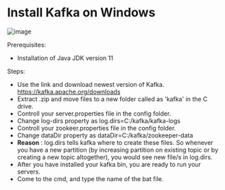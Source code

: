 # Install Kafka on Windows
![image](https://github.com/AysCeren/kafka_installation/assets/154695340/f45c97d6-cab5-4ae3-ae32-f0ea311a3993)

Prerequisites: 
+ Installation of Java JDK version 11

Steps: 
+ Use the link and download newest version of Kafka. https://kafka.apache.org/downloads
+ Extract .zip and move files to a new folder called as 'kafka' in the C drive.
+ Controll your server.properties file in the config folder.
+ Change log-dirs property as log.dirs=C:/kafka/kafka-logs
+ Controll your zookeer.properties file in the config folder.
+ Change dataDir property as dataDir=C:/kafka/zookeeper-data 
+ **Reason** : log.dirs tells kafka where to create these files. So whenever you have a new partition (by increasing partition on existing topic or by creating a new topic altogether), you would see new file/s in log.dirs.
+ After you have installed your kafka bin, you are ready to run your servers.
+ Come to the cmd, and type the name of the bat file.
